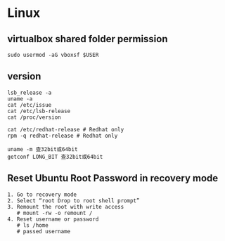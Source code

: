 # Linux

## virtualbox shared folder permission
```
sudo usermod -aG vboxsf $USER
```

## version
```
lsb_release -a
uname -a
cat /etc/issue
cat /etc/lsb-release
cat /proc/version

cat /etc/redhat-release # Redhat only
rpm -q redhat-release # Redhat only

uname -m 查32bit或64bit
getconf LONG_BIT 查32bit或64bit
```

## Reset Ubuntu Root Password in recovery mode
```
1. Go to recovery mode
2. Select “root Drop to root shell prompt”
3. Remount the root with write access
   # mount -rw -o remount /
4. Reset username or password
   # ls /home
   # passed username
```


